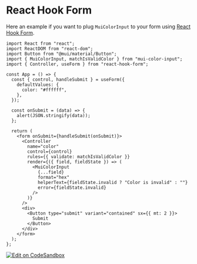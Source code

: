 # React Hook Form

Here an example if you want to plug `MuiColorInput` to your form using [React Hook Form](https://react-hook-form.com/).

```tsx
import React from "react";
import ReactDOM from "react-dom";
import Button from "@mui/material/Button";
import { MuiColorInput, matchIsValidColor } from "mui-color-input";
import { Controller, useForm } from "react-hook-form";

const App = () => {
  const { control, handleSubmit } = useForm({
    defaultValues: {
      color: "#ffffff",
    },
  });

  const onSubmit = (data) => {
    alert(JSON.stringify(data));
  };

  return (
    <form onSubmit={handleSubmit(onSubmit)}>
      <Controller
        name="color"
        control={control}
        rules={{ validate: matchIsValidColor }}
        render={({ field, fieldState }) => (
          <MuiColorInput
            {...field}
            format="hex"
            helperText={fieldState.invalid ? "Color is invalid" : ""}
            error={fieldState.invalid}
          />
        )}
      />
      <div>
        <Button type="submit" variant="contained" sx={{ mt: 2 }}>
          Submit
        </Button>
      </div>
    </form>
  );
};
```

[![Edit on CodeSandbox](https://codesandbox.io/static/img/play-codesandbox.svg)](https://codesandbox.io/s/react-hook-form-with-mui-color-input-94iiv1?fontsize=14&hidenavigation=1&theme=dark)
